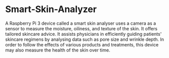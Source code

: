 # Smart-Skin-Analyzer
A Raspberry Pi 3 device called a smart skin analyser uses a camera as a sensor to measure the moisture, oiliness, and texture of the skin. It offers tailored skincare advice. It assists physicians in efficiently guiding patients' skincare regimens by analysing data such as pore size and wrinkle depth. In order to follow the effects of various products and treatments, this device may also measure the health of the skin over time.
